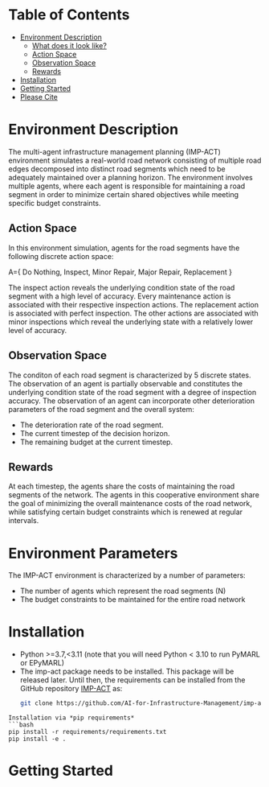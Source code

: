 <h1>Table of Contents</h1>

- [Environment Description](#environment-description)
  - [What does it look like?](#what-does-it-look-like)
  - [Action Space](#action-space)
  - [Observation Space](#observation-space)
  - [Rewards](#rewards)
- [Installation](#installation)
- [Getting Started](#getting-started)
- [Please Cite](#please-cite)

# Environment Description

The multi-agent infrastructure management planning (IMP-ACT) environment simulates a real-world road network consisting of multiple road edges decomposed into distinct road segments which need to be adequately maintained over a planning horizon. The environment involves multiple agents, where each agent is responsible for maintaining a road segment in order to minimize certain shared objectives while meeting specific budget constraints. 

## Action Space
In this environment simulation, agents for the road segments have the following discrete action space:

A={ Do Nothing, Inspect, Minor Repair, Major Repair, Replacement }

The inspect action reveals the underlying condition state of the road segment with a high level of accuracy. Every maintenance action is associated with their respective inspection actions. The replacement action is associated with perfect inspection. The other actions are associated with minor inspections which reveal the underlying state with a relatively lower level of accuracy.

## Observation Space
The conditon of each road segment is characterized by 5 discrete states. The observation of an agent is partially observable and constitutes the underlying condition state of the road segment with a degree of inspection accuracy. The observation of an agent can incorporate other deterioration parameters of the road segment and the overall system:
- The deterioration rate of the road segment.
- The current timestep of the decision horizon.
- The remaining budget at the current timestep.

## Rewards
At each timestep, the agents share the costs of maintaining the road segments of the network. The agents in this cooperative environment share the goal of minimizing the overall maintenance costs of the road network, while satisfying certain budget constraints which is renewed at regular intervals. 

# Environment Parameters
The IMP-ACT environment is characterized by a number of parameters:
- The number of agents which represent the road segments (N)
- The budget constraints to be maintained for the entire road network

# Installation
* Python >=3.7,<3.11 (note that you will need Python < 3.10 to run PyMARL or EPyMARL)
* The imp-act package needs to be installed. This package will be released later. Until then, the requirements can be installed from the GitHub repository [IMP-ACT](https://github.com/AI-for-Infrastructure-Management/imp-act) as:
  ```bash
  git clone https://github.com/AI-for-Infrastructure-Management/imp-act.git
```
Installation via *pip requirements*
```bash
pip install -r requirements/requirements.txt
pip install -e .
```
  

# Getting Started
